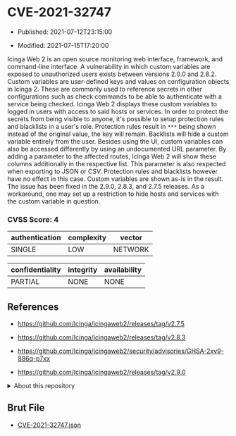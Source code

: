 # CVE-2021-32747

- Published: 2021-07-12T23:15:00

- Modified: 2021-07-15T17:20:00

Icinga Web 2 is an open source monitoring web interface, framework, and command-line interface. A vulnerability in which custom variables are exposed to unauthorized users exists between versions 2.0.0 and 2.8.2. Custom variables are user-defined keys and values on configuration objects in Icinga 2. These are commonly used to reference secrets in other configurations such as check commands to be able to authenticate with a service being checked. Icinga Web 2 displays these custom variables to logged in users with access to said hosts or services. In order to protect the secrets from being visible to anyone, it's possible to setup protection rules and blacklists in a user's role. Protection rules result in `***` being shown instead of the original value, the key will remain. Backlists will hide a custom variable entirely from the user. Besides using the UI, custom variables can also be accessed differently by using an undocumented URL parameter. By adding a parameter to the affected routes, Icinga Web 2 will show these columns additionally in the respective list. This parameter is also respected when exporting to JSON or CSV. Protection rules and blacklists however have no effect in this case. Custom variables are shown as-is in the result. The issue has been fixed in the 2.9.0, 2.8.3, and 2.7.5 releases. As a workaround, one may set up a restriction to hide hosts and services with the custom variable in question.

### CVSS Score: **4**

| authentication | complexity | vector |
| --- | --- | --- |
| SINGLE | LOW | NETWORK |

| confidentiality | integrity | availability |
| --- | --- | --- |
| PARTIAL | NONE | NONE |

## References

* https://github.com/Icinga/icingaweb2/releases/tag/v2.7.5

* https://github.com/Icinga/icingaweb2/releases/tag/v2.8.3

* https://github.com/Icinga/icingaweb2/security/advisories/GHSA-2xv9-886q-p7xx

* https://github.com/Icinga/icingaweb2/releases/tag/v2.9.0

<details>
<summary>About this repository</summary> 

  This repository is part of the project [Live Hack CVE](https://github.com/Live-Hack-CVE). Main website can be found [www.live-hack.org](https://www.live-hack.org) 
  
  Made by [Sn0wAlice](https://github.com/Sn0wAlice) for the people that care about security and need to have a feed of the latest CVEs. Hope you enjoy it, don't forget to star the repo and follow me on [Twitter](https://twitter.com/Sn0wAlice) and [Github](https://github.com/Sn0wAlice). And that is my [personnal website](https://www.alice-snow.me/)

  - [Home Page](https://github.com/Live-Hack-CVE)
  - [Framework](https://github.com/Live-Hack-CVE/cve-framework)
  - [CVE database](https://github.com/Live-Hack-CVE/full_database)
  - [Changelog](https://github.com/Live-Hack-CVE/Changelog)
</details>

## Brut File

* [CVE-2021-32747.json](https://raw.githubusercontent.com/Live-Hack-CVE/full_database/main/cves/2021/CVE-2021-32747.json)

